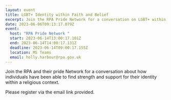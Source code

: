 ```yaml
---
layout: event
title: LGBT+ Identity within Faith and Belief
excerpt: Join the RPA Pride Network for a conversation on LGBT+ within Faith and Belief
date: 2023-06-06T09:13:17.079Z
event:
  host: "RPA Pride Network "
  start: 2023-06-14T13:00:17.101Z
  end: 2023-06-14T14:00:17.131Z
  deadline: 2023-06-14T09:00:17.155Z
  location: MS Teams
  email: holly.harbour@rpa.gov.uk
---
```

J﻿oin the RPA and their pride Network for a conversation about how individuals have been able to find strength and support for their identity within a religious context.

P﻿lease register via the email link provided.